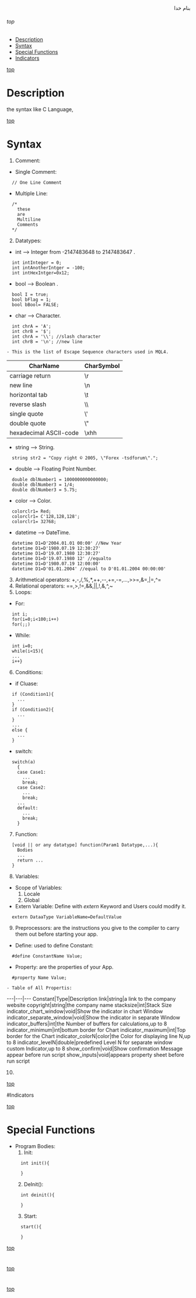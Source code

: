 <div dir=rtl>بنام خدا</div>

###### top
- [Description](#description)
- [Syntax](#syntax)
- [Special Functions](#special-functions)
- [Indicators](#indicators)



[top](#top)
# Description
the syntax like C Language,

[top](#top)
# Syntax
1. Comment:
  - Single Comment:
  ```mql4
    // One Line Comment
  ```
  - Multiple Line:
  ```mql4
    /*
      these
      are
      Multiline
      Comments
    */
  ```
2. Datatypes:
  - int --> Integer from  -2147483648 to 2147483647 .
  ```mql4
    int intInteger = 0;
    int intAnotherIntger = -100;
    int intHexIntger=0x12;
  ```
  - bool --> Boolean .
  ```mql4
    bool I = true;
    bool bFlag = 1;
    bool bBool= FALSE;
  ```
  - char --> Character.
  ```mql4
    int chrA = 'A';
    int chrB = '$';
    int chrA = '\\'; //slash character
    int chrB = '\n'; //new line
  ```
    - This is the list of Escape Sequence characters used in MQL4.
CharName|CharSymbol
---|---
carriage return|\\r
new line|\\n
horizontal tab|\\t
reverse slash|\\\\
single quote|\\'
double quote|\\"
hexadecimal ASCII-code|\\xhh

  - string --> String.
  ```mql4
    string str2 = "Copy right © 2005, \"Forex -tsdforum\".";
  ```
  - double --> Floating Point Number.
  ```mql4
    double dblNumber1 = 1000000000000000;
    double dblNumber3 = 1/4;
    double dblNumber3 = 5.75;
  ```
  - color --> Color.
  ```mql4
    colorclr1= Red;
    colorclr1= C'128,128,128';
    colorclr1= 32768;
  ```
  - datetime --> DateTime.
  ```mql4
    datetime D1=D'2004.01.01 00:00' //New Year
    datetime D1=D'1980.07.19 12:30:27'
    datetime D1=D'19.07.1980 12:30:27'
    datetime D1=D'19.07.1980 12' //equalto 
    datetime D1=D'1980.07.19 12:00:00'
    datetime D1=D'01.01.2004' //equal to D'01.01.2004 00:00:00'
  ```
3. Arithmetical operators: \+,\-,\/,\%,\*,\+\+,\-\-,\+\=,\-\=,...,\>\>\=,\&\=,\|\=,\^\=
4. Relational operators:  \=\=,\>,\!\=,\&\&,\|\|,\!,\&,\^,\~
5. Loops:
  - For:
  ```mql4
    int i;
    for(i=0;i<100;i++)
    for(;;)
  ```
  - While:
  ```mql4
    int i=0;
    while(i<15){
    ...
    i++}
  ```
6. Conditions:
  - if Cluase:
  ```mql4
    if (Condition1){
      ...
    }
    if (Condition2){
      ...
    }
    ...
    else {
      ...
    }
  ```
  - switch:
  ```mql4
    switch(a)
      {
      case Case1:
        ...
        break;
      case Case2:
        ...
        break;
      ...
      default:
        ...
        break;
      }
  ```
7. Function:
```mql4
  [void || or any datatype] function(Param1 Datatype,...){
    Bodies
    ...
    return ...
  }
```
8. Variables:
  - Scope of Variables:
    1. Locale
    2. Global
  - Extern Variable: Define with _extern_ Keyword and Users could modify it.
  ```mql4
    extern DataaType VariableName=DefaultValue
  ```
9. Preprocessors: are the instructions you give to the compiler to carry them out before starting your app.
  - Define: used to define Constant:
  ```mql4
    #define ConstantName Value;
  ```
  - Property: are the properties of your App.
  ```mql4
    #property Name Value;
  ```
    - Table of All Propertis:
    
---|---|---
Constant|Type|Description
link|string|a link to the company website
copyright|string|the company name
stacksize|int|Stack Size
indicator_chart_window|void|Show the indicator in chart Window
indicator_separate_window|void|Show the indicator in separate Window
indicator_buffers|int|the Number of buffers for calculations,up to 8
indicator_minimum|int|bottum border for Chart
indicator_maximum|int|Top border for the Chart
indicator_colorN|color|the Color for displaying line N,up to 8
indicator_levelN|double|predefined Level N for separate window custom Indicator,up to 8
show_confirm|void|Show confirmation Message appear before run script
show_inputs|void|appears property sheet before run script
    
10.

[top](#top)

#Indicators

[top](#top)

# Special Functions
- Program Bodies:
  1. Init:
  ```mql4
    int init(){
    
    }
  ```
  2. DeInit():
  ```mql4
    int deinit(){
    
    }
  ```
  3. Start:
  ```mql4
    start(){
    
    }
  ```
  
[top](#top)
#
[top](#top)
#
[top](#top)
#
